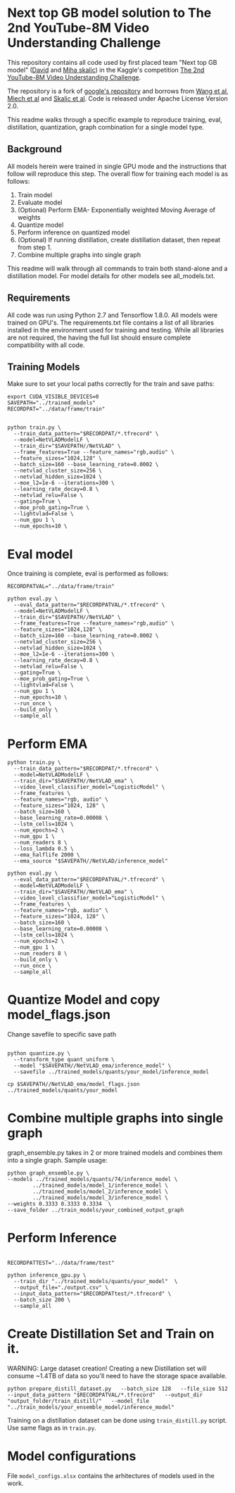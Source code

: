 # Next top GB model solution to The 2nd YouTube-8M Video Understanding Challenge

This repository contains all code used by first placed team "Next top GB model" ([David](https://www.kaggle.com/tivfrvqhs5) and [Miha skalic](https://www.kaggle.com/mihaskalic)) in the Kaggle's competition [The 2nd YouTube-8M Video Understanding Challenge](https://www.kaggle.com/c/youtube8m-2018/).
 
The repository is a fork of [google's repository](https://github.com/google/youtube-8m) and borrows from [Wang et al](https://github.com/wangheda/youtube-8m), [Miech et al](https://github.com/antoine77340/Youtube-8M-WILLOW) and [Skalic et al](https://github.com/mpekalski/Y8M). Code is released under Apache License Version 2.0.

This readme walks through a specific example to reproduce training, eval, distillation, quantization, graph combination for a single model type.


## Background

All models herein were trained in single GPU mode and the instructions that follow will reproduce this step. The
overall flow for training each model is as follows:
1. Train model
2. Evaluate model
3. (Optional) Perform EMA- Exponentially weighted Moving Average of weights
4. Quantize model
5. Perform inference on quantized model
6. (Optional) If running distillation, create distillation dataset, then repeat from step 1.
7. Combine multiple graphs into single graph


This readme will walk through all commands to train both stand-alone and a distillation model.  For model details for other models
see all_models.txt.

## Requirements

All code was run using Python 2.7 and Tensorflow 1.8.0.  All models were trained on GPU's.  The requirements.txt file
contains a list of all libraries installed in the environment used for training and testing.  While all libraries are not
required, the having the full list should ensure complete compatibility with all code.



## Training Models

Make sure to set your local paths correctly for the train and save paths:

```
export CUDA_VISIBLE_DEVICES=0
SAVEPATH="../trained_models"
RECORDPAT="../data/frame/train"


python train.py \
  --train_data_pattern="$RECORDPAT/*.tfrecord" \
  --model=NetVLADModelLF \
  --train_dir="$SAVEPATH//NetVLAD" \
  --frame_features=True --feature_names="rgb,audio" \
  --feature_sizes="1024,128" \
  --batch_size=160 --base_learning_rate=0.0002 \
  --netvlad_cluster_size=256 \
  --netvlad_hidden_size=1024 \
  --moe_l2=1e-6 --iterations=300 \
  --learning_rate_decay=0.8 \
  --netvlad_relu=False \
  --gating=True \
  --moe_prob_gating=True \
  --lightvlad=False \
  --num_gpu 1 \
  --num_epochs=10 \
```

# Eval model

Once training is complete, eval is performed as follows:

```
RECORDPATVAL="../data/frame/train"

python eval.py \
  --eval_data_pattern="$RECORDPATVAL/*.tfrecord" \
  --model=NetVLADModelLF \
  --train_dir="$SAVEPATH//NetVLAD" \
  --frame_features=True --feature_names="rgb,audio" \
  --feature_sizes="1024,128" \
  --batch_size=160 --base_learning_rate=0.0002 \
  --netvlad_cluster_size=256 \
  --netvlad_hidden_size=1024 \
  --moe_l2=1e-6 --iterations=300 \
  --learning_rate_decay=0.8 \
  --netvlad_relu=False \
  --gating=True \
  --moe_prob_gating=True \
  --lightvlad=False \
  --num_gpu 1 \
  --num_epochs=10 \
  --run_once \
  --build_only \
  --sample_all
```

# Perform EMA

```
python train.py \
  --train_data_pattern="$RECORDPAT/*.tfrecord" \
  --model=NetVLADModelLF \
  --train_dir="$SAVEPATH//NetVLAD_ema" \
  --video_level_classifier_model="LogisticModel" \
  --frame_features \
  --feature_names="rgb, audio" \
  --feature_sizes="1024, 128" \
  --batch_size=160 \
  --base_learning_rate=0.00008 \
  --lstm_cells=1024 \
  --num_epochs=2 \
  --num_gpu 1 \
  --num_readers 8 \
  --loss_lambda 0.5 \
  --ema_halflife 2000 \
  --ema_source "$SAVEPATH//NetVLAD/inference_model"

python eval.py \
  --eval_data_pattern="$RECORDPATVAL/*.tfrecord" \
  --model=NetVLADModelLF \
  --train_dir="$SAVEPATH//NetVLAD_ema" \
  --video_level_classifier_model="LogisticModel" \
  --frame_features \
  --feature_names="rgb, audio" \
  --feature_sizes="1024, 128" \
  --batch_size=160 \
  --base_learning_rate=0.00008 \
  --lstm_cells=1024 \
  --num_epochs=2 \
  --num_gpu 1 \
  --num_readers 8 \
  --build_only \
  --run_once \
  --sample_all

```

# Quantize Model and copy model_flags.json

Change savefile to specific save path

```

python quantize.py \
  --transform_type quant_uniform \
  --model "$SAVEPATH//NetVLAD_ema/inference_model" \
  --savefile ../trained_models/quants/your_model/inference_model

cp $SAVEPATH//NetVLAD_ema/model_flags.json ../trained_models/quants/your_model

```
# Combine multiple graphs into single graph

graph_ensemble.py takes in 2 or more trained models and combines them into a single graph. Sample usage:


```
python graph_ensemble.py \
--models ../trained_models/quants/74/inference_model \
        ../trained_models/model_1/inference_model \
        ../trained_models/model_2/inference_model \
        ../trained_models/model_3/inference_model \
--weights 0.3333 0.3333 0.3334  \
--save_folder ../train_models/your_combined_output_graph
```


# Perform Inference

```

RECORDPATTEST="../data/frame/test"

python inference_gpu.py \
  --train_dir "../trained_models/quants/your_model"  \
  --output_file="./output.csv" \
  --input_data_pattern="$RECORDPATtest/*.tfrecord" \
  --batch_size 200 \
  --sample_all
```

# Create Distillation Set and Train on it.

WARNING: Large dataset creation!  Creating a new Distillation set will consume ~1.4TB of data so you'll need
to have the storage space available.

```
python prepare_distill_dataset.py   --batch_size 128   --file_size 512   --input_data_pattern "$RECORDPATVAL/*.tfrecord"   --output_dir "output_folder/train_distill/"   --model_file "../train_models/your_ensemble_model/inference_model"

```

Training on a distillation dataset can be done using `train_distill.py` script. Use same flags as in `train.py`.

# Model configurations

File `model_configs.xlsx` contains the arhitectures of models used in the work.
